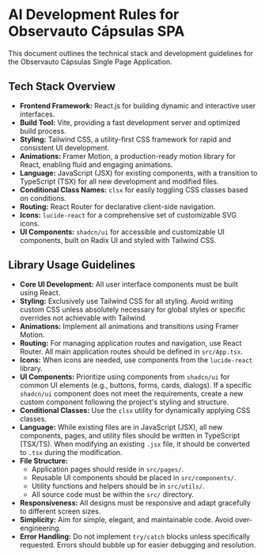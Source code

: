 # AI Development Rules for Observauto Cápsulas SPA

This document outlines the technical stack and development guidelines for the Observauto Cápsulas Single Page Application.

## Tech Stack Overview

*   **Frontend Framework:** React.js for building dynamic and interactive user interfaces.
*   **Build Tool:** Vite, providing a fast development server and optimized build process.
*   **Styling:** Tailwind CSS, a utility-first CSS framework for rapid and consistent UI development.
*   **Animations:** Framer Motion, a production-ready motion library for React, enabling fluid and engaging animations.
*   **Language:** JavaScript (JSX) for existing components, with a transition to TypeScript (TSX) for all new development and modified files.
*   **Conditional Class Names:** `clsx` for easily toggling CSS classes based on conditions.
*   **Routing:** React Router for declarative client-side navigation.
*   **Icons:** `lucide-react` for a comprehensive set of customizable SVG icons.
*   **UI Components:** `shadcn/ui` for accessible and customizable UI components, built on Radix UI and styled with Tailwind CSS.

## Library Usage Guidelines

*   **Core UI Development:** All user interface components must be built using React.
*   **Styling:** Exclusively use Tailwind CSS for all styling. Avoid writing custom CSS unless absolutely necessary for global styles or specific overrides not achievable with Tailwind.
*   **Animations:** Implement all animations and transitions using Framer Motion.
*   **Routing:** For managing application routes and navigation, use React Router. All main application routes should be defined in `src/App.tsx`.
*   **Icons:** When icons are needed, use components from the `lucide-react` library.
*   **UI Components:** Prioritize using components from `shadcn/ui` for common UI elements (e.g., buttons, forms, cards, dialogs). If a specific `shadcn/ui` component does not meet the requirements, create a new custom component following the project's styling and structure.
*   **Conditional Classes:** Use the `clsx` utility for dynamically applying CSS classes.
*   **Language:** While existing files are in JavaScript (JSX), all new components, pages, and utility files should be written in TypeScript (TSX/TS). When modifying an existing `.jsx` file, it should be converted to `.tsx` during the modification.
*   **File Structure:**
    *   Application pages should reside in `src/pages/`.
    *   Reusable UI components should be placed in `src/components/`.
    *   Utility functions and helpers should be in `src/utils/`.
    *   All source code must be within the `src/` directory.
*   **Responsiveness:** All designs must be responsive and adapt gracefully to different screen sizes.
*   **Simplicity:** Aim for simple, elegant, and maintainable code. Avoid over-engineering.
*   **Error Handling:** Do not implement `try/catch` blocks unless specifically requested. Errors should bubble up for easier debugging and resolution.